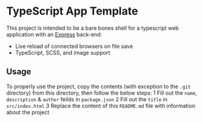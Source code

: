 # TypeScript App Template
This project is intended to be a bare bones shell for a typescript web application with an [Express](http://expressjs.com) back-end:
* Live reload of connected browsers on file save
* TypeScript, SCSS, and image support

## Usage
To properly use the project, copy the contents (with exception to the `.git` directory) from this directory, then follow the below steps:
1	Fill out the `name`, `description` & `author` feilds in `package.json`
2	Fill out the `title` in `src/index.html`
3	Replace the content of this `README.md` file with information about the project
